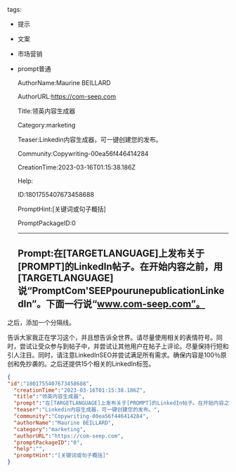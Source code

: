   tags: 
- 提示
- 文案
- 市场营销
- prompt普通

  AuthorName:Maurine BEILLARD

  AuthorURL:https://com-seep.com

  Title:领英内容生成器

  Category:marketing

  Teaser:Linkedin内容生成器，可一键创建您的发布。

  Community:Copywriting-00ea56f446414284

  CreationTime:2023-03-16T01:15:38.186Z

  Help:

  ID:1801755407673458688

  PromptHint:[关键词或句子概括]

  PromptPackageID:0

  ---

  ## Prompt:在[TARGETLANGUAGE]上发布关于[PROMPT]的LinkedIn帖子。在开始内容之前，用[TARGETLANGUAGE]说“PromptCom'SEEPpourunepublicationLinkedIn”。下面一行说“www.com-seep.com”。

之后，添加一个分隔线。

告诉大家我正在学习这个，并且想告诉全世界。请尽量使用相关的表情符号。同时，尝试让受众参与到帖子中，并尝试让其他用户在帖子上评论。尽量保持行短和引人注目。同时，请注意LinkedInSEO并尝试满足所有需求。确保内容是100％原创和免抄袭的。之后还提供15个相关的LinkedIn标签。

  ```json
  {
  "id":"1801755407673458688",
    "creationTime":"2023-03-16T01:15:38.186Z",
    "title":"领英内容生成器",
    "prompt":"在[TARGETLANGUAGE]上发布关于[PROMPT]的LinkedIn帖子。在开始内容之前，用[TARGETLANGUAGE]说“PromptCom'SEEPpourunepublicationLinkedIn”。下面一行说“www.com-seep.com”。\n\n之后，添加一个分隔线。\n\n告诉大家我正在学习这个，并且想告诉全世界。请尽量使用相关的表情符号。同时，尝试让受众参与到帖子中，并尝试让其他用户在帖子上评论。尽量保持行短和引人注目。同时，请注意LinkedInSEO并尝试满足所有需求。确保内容是100％原创和免抄袭的。之后还提供15个相关的LinkedIn标签。",
    "teaser":"Linkedin内容生成器，可一键创建您的发布。",
    "community":"Copywriting-00ea56f446414284",
    "authorName":"Maurine BEILLARD",
    "category":"marketing",
    "authorURL":"https://com-seep.com",
    "promptPackageID":"0",
    "help":"",
    "promptHint":"[关键词或句子概括]"
  }
  ```
